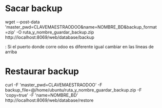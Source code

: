 # Sacar backup
wget --post-data 'master_pwd=CLAVEMAESTRAODOO&name=NOMBRE_BD&backup_format=zip' -O ruta_y_nombre_guardar_backup.zip http://localhost:8069/web/database/backup

: Si el puerto donde corre odoo es diferente igual cambiar en las lineas de arriba

# Restaurar backup
curl -F 'master_pwd=CLAVEMAESTRAODOO' -F backup_file=@/home/ubuntu/ruta_y_nombre_guardar_backup.zip -F 'copy=true' -F 'name=NOMBRE_BD' http://localhost:8069/web/database/restore